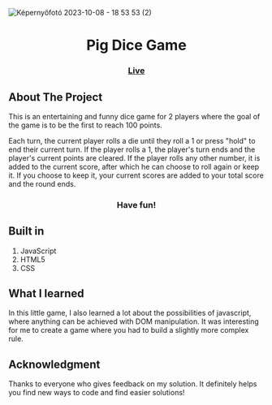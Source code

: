 ![Képernyőfotó 2023-10-08 - 18 53 53 (2)](https://github.com/kokenydaniel/Pig-game/assets/129154129/6d03044b-213e-4186-b5a8-509fd56ee85f)

<h1 align="center">Pig Dice Game</h1>

### <h3 align="center"> [Live](https://kokenydaniel.github.io/Pig-game/)</h3>

## About The Project

This is an entertaining and funny dice game for 2 players where the goal of the game is to be the first to reach 100 points.

Each turn, the current player rolls a die until they roll a 1 or press "hold" to end their current turn.
If the player rolls a 1, the player's turn ends and the player's current points are cleared. If the player rolls any other number, it is added to the current score, after which he can choose to roll again or keep it. If you choose to keep it, your current scores are added to your total score and the round ends.
<h3 align="center">Have fun!</h3>

## Built in

1. JavaScript
2. HTML5
3. CSS

## What I learned

In this little game, I also learned a lot about the possibilities of javascript, where anything can be achieved with DOM manipulation. It was interesting for me to create a game where you had to build a slightly more complex rule.

## Acknowledgment

Thanks to everyone who gives feedback on my solution. It definitely helps you find new ways to code and find easier solutions!
